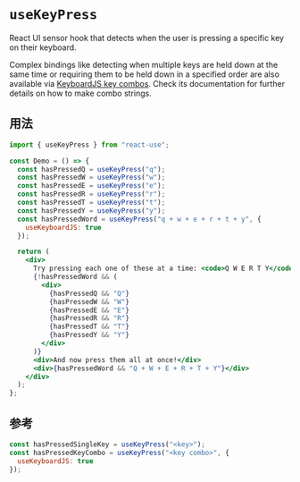 # `useKeyPress`

React UI sensor hook that detects when the user is pressing a specific
key on their keyboard.

Complex bindings like detecting when multiple keys are held down at the same
time or requiring them to be held down in a specified order are also available
via [KeyboardJS key combos](https://github.com/RobertWHurst/KeyboardJS).
Check its documentation for further details on how to make combo strings.

## 用法

```jsx
import { useKeyPress } from "react-use";

const Demo = () => {
  const hasPressedQ = useKeyPress("q");
  const hasPressedW = useKeyPress("w");
  const hasPressedE = useKeyPress("e");
  const hasPressedR = useKeyPress("r");
  const hasPressedT = useKeyPress("t");
  const hasPressedY = useKeyPress("y");
  const hasPressedWord = useKeyPress("q + w + e + r + t + y", {
    useKeyboardJS: true
  });

  return (
    <div>
      Try pressing each one of these at a time: <code>Q W E R T Y</code>
      {!hasPressedWord && (
        <div>
          {hasPressedQ && "Q"}
          {hasPressedW && "W"}
          {hasPressedE && "E"}
          {hasPressedR && "R"}
          {hasPressedT && "T"}
          {hasPressedY && "Y"}
        </div>
      )}
      <div>And now press them all at once!</div>
      <div>{hasPressedWord && "Q + W + E + R + T + Y"}</div>
    </div>
  );
};
```

## 参考

```js
const hasPressedSingleKey = useKeyPress("<key>");
const hasPressedKeyCombo = useKeyPress("<key combo>", {
  useKeyboardJS: true
});
```
